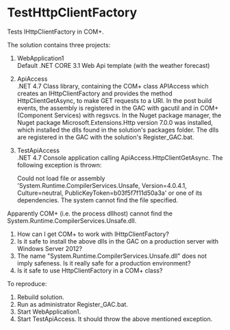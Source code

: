 # TestHttpClientFactory

Tests IHttpClientFactory in COM+.  

The solution contains three projects:
1. WebApplication1  
   Default .NET CORE 3.1 Web Api template (with the weather forecast)
2. ApiAccess  
   .NET 4.7 Class library, containing the COM+ class APIAccess which creates an IHttpClientFactory and provides
   the method HttpClientGetAsync, to make GET requests to a URI. In the post build events, the assembly is
   registered in the GAC with gacutil and in COM+ (Component Services) with regsvcs. In the Nuget package manager,
   the Nuget package Microsoft.Extensions.Http version 7.0.0 was installed, which installed the dlls found in the
   solution's packages folder. The dlls are registered in the GAC with the solution's Register_GAC.bat.
3. TestApiAccess  
   .NET 4.7 Console application calling ApiAccess.HttpClientGetAsync. The following exception is thrown:
   
   Could not load file or assembly 'System.Runtime.CompilerServices.Unsafe, Version=4.0.4.1, Culture=neutral, PublicKeyToken=b03f5f7f11d50a3a' or one of its dependencies. The system cannot find the file specified.
   
Apparently COM+ (i.e. the process dllhost) cannot find the System.Runtime.CompilerServices.Unsafe.dll. 

1. How can I get COM+ to work with IHttpClientFactory?
2. Is it safe to install the above dlls in the GAC on a production server with Windows Server 2012?
3. The name "System.Runtime.CompilerServices.Unsafe.dll" does not imply safeness. Is it really safe for a production environment?
4. Is it safe to use HttpClientFactory in a COM+ class?

To reproduce:
1. Rebuild solution.
2. Run as administrator Register_GAC.bat.
3. Start WebApplication1.
4. Start TestApiAccess. It should throw the above mentioned exception.
